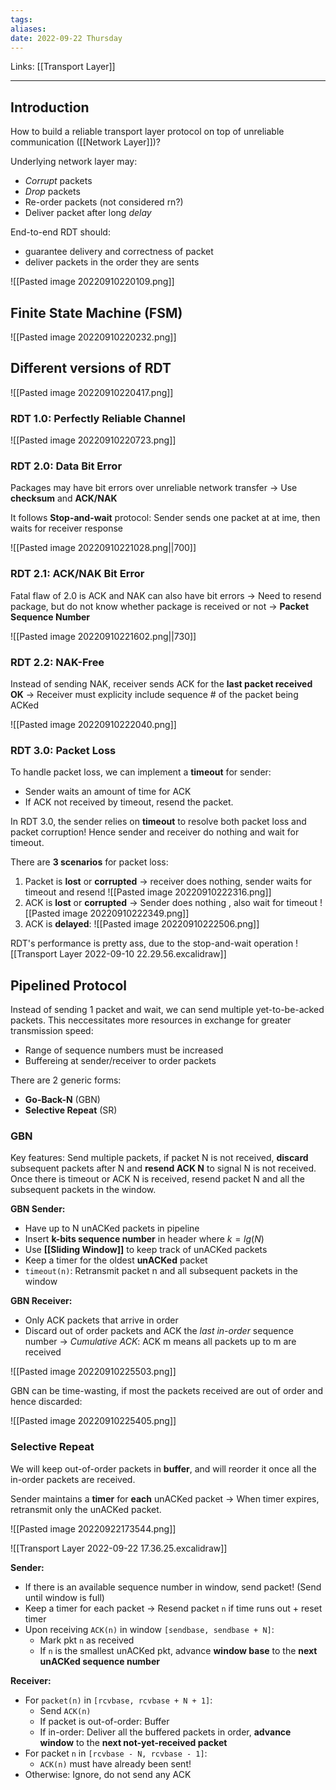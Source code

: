 ```yaml
---
tags: 
aliases: 
date: 2022-09-22 Thursday
---
```

Links: [[Transport Layer]]
- - - 
## Introduction

How to build a reliable transport layer protocol on top of unreliable communication ([[Network Layer]])?

Underlying network layer may:
- *Corrupt* packets
- *Drop* packets
- Re-order packets (not considered rn?)
- Deliver packet after long *delay*

End-to-end RDT should:
- guarantee delivery and correctness of packet
- deliver packets in the order they are sents

![[Pasted image 20220910220109.png]]

## Finite State Machine (FSM)
![[Pasted image 20220910220232.png]]

## Different versions of RDT
![[Pasted image 20220910220417.png]]

### RDT 1.0: Perfectly Reliable Channel
![[Pasted image 20220910220723.png]]

### RDT 2.0: Data Bit Error

Packages may have bit errors over unreliable network transfer → Use **checksum** and **ACK/NAK** 

It follows **Stop-and-wait** protocol: Sender sends one packet at at ime, then waits for receiver response

![[Pasted image 20220910221028.png||700]]

### RDT 2.1: ACK/NAK Bit Error

Fatal flaw of 2.0 is ACK and NAK can also have bit errors → Need to resend package, but do not know whether package is received or not → **Packet Sequence Number**

![[Pasted image 20220910221602.png||730]]

### RDT 2.2: NAK-Free

Instead of sending NAK, receiver sends ACK for the **last packet received OK** → Receiver must explicity include sequence # of the packet being ACKed

![[Pasted image 20220910222040.png]]

### RDT 3.0: Packet Loss

To handle packet loss, we can implement a **timeout** for sender:
- Sender waits an amount of time for ACK
- If ACK not received by timeout, resend the packet.

In RDT 3.0, the sender relies on **timeout** to resolve both packet loss and packet corruption! Hence sender and receiver do nothing and wait for timeout.

There are **3 scenarios** for packet loss:
1. Packet is **lost** or **corrupted** → receiver does nothing, sender waits for timeout and resend
 ![[Pasted image 20220910222316.png]]
2. ACK is **lost** or **corrupted** → Sender does nothing , also wait for timeout
![[Pasted image 20220910222349.png]]
3. ACK is **delayed**:
![[Pasted image 20220910222506.png]]

RDT's performance is pretty ass, due to the stop-and-wait operation
![[Transport Layer 2022-09-10 22.29.56.excalidraw]]

## Pipelined Protocol

Instead of sending 1 packet and wait, we can send multiple yet-to-be-acked packets. This neccessitates more resources in exchange for greater transmission speed:
- Range of sequence numbers must be increased
- Buffereing at sender/receiver to order packets

There are 2 generic forms:
- **Go-Back-N** (GBN)
- **Selective Repeat** (SR)

### GBN 

Key features: Send multiple packets, if packet N is not received, **discard** subsequent packets after N and **resend ACK N** to signal N is not received. Once there is timeout or ACK N is received, resend packet N and all the subsequent packets in the window.

**GBN Sender:**
- Have up to N unACKed packets in pipeline
- Insert **k-bits sequence number** in header where $k = lg(N)$
- Use **[[Sliding Window]]** to keep track of unACKed packets
- Keep a timer for the oldest **unACKed** packet
- `timeout(n)`: Retransmit packet n and all subsequent packets in the window 

**GBN Receiver:**
- Only ACK packets that arrive in order 
- Discard out of order packets and ACK the *last in-order* sequence number → *Cumulative ACK*: ACK m means all packets up to m are received

![[Pasted image 20220910225503.png]]

GBN can be time-wasting, if most the packets received are out of order and hence discarded:

![[Pasted image 20220910225405.png]]

### Selective Repeat

We will keep out-of-order packets in **buffer**, and will reorder it once all the in-order packets are received.

Sender maintains a **timer** for **each** unACKed packet → When timer expires, retransmit only the unACKed packet.

![[Pasted image 20220922173544.png]]

![[Transport Layer 2022-09-22 17.36.25.excalidraw]]

**Sender:**
- If there is an available sequence number in window, send packet! (Send until window is full)
- Keep a timer for each packet → Resend packet `n` if time runs out + reset timer
- Upon receiving `ACK(n)` in window `[sendbase, sendbase + N]`:
	- Mark pkt `n` as received
	- If `n` is the smallest unACKed pkt, advance **window base** to the **next unACKed sequence number**

**Receiver:**
- For `packet(n)` in `[rcvbase, rcvbase + N + 1]`:
	- Send `ACK(n)`
	- If packet is out-of-order: Buffer
	- If in-order: Deliver all the buffered packets in order, **advance window** to the **next not-yet-received packet**
- For packet `n` in `[rcvbase - N, rcvbase - 1]`:
	- `ACK(n)`  must have already been sent!
- Otherwise: Ignore, do not send any ACK